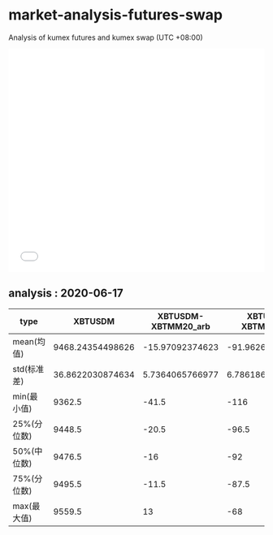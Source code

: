 # market-analysis-futures-swap
Analysis of kumex futures and kumex swap (UTC +08:00)

<iframe width="100%" height="440" src="./data.html" frameborder="no" border="0" scrolling="no"></iframe>

## analysis : 2020-06-17

type|XBTUSDM|XBTUSDM-XBTMM20_arb|XBTUSDM-XBTMU20_arb|
---|---|---|---
mean(均值) | 9468.24354498626 | -15.97092374623 | -91.9626871647049
std(标准差) | 36.8622030874634 | 5.7364065766977 | 6.78618611346232
min(最小值) | 9362.5 | -41.5 | -116
25%(分位数) | 9448.5 | -20.5 | -96.5
50%(中位数) | 9476.5 | -16 | -92
75%(分位数) | 9495.5 | -11.5 | -87.5
max(最大值) | 9559.5 | 13 | -68
